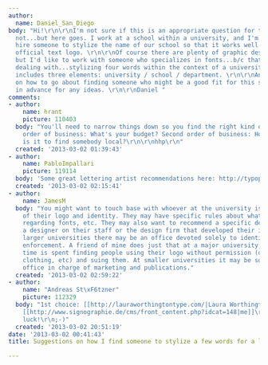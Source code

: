 ```yaml
---
author:
  name: Daniel_San_Diego
body: "Hi!\r\n\r\nI'm not sure if this is an appropriate question for this group or
  not...but here goes. I work at a school within a university, and I'm looking to
  hire someone to stylize the name of our school so that it works well with the university's
  official text logo. \r\n\r\nOf course there are plenty of graphic designers around,
  but I'd like to work with someone who specializes in fonts...b/c that's what I'm
  dealing with...stylizing four words within the context of a university logo that
  includes three elements: university / school / department. \r\n\r\nAny suggestions
  on how to go about finding someone who might be a good fit for this small job?\r\n\r\nthanks
  in advance for any ideas. \r\n\r\nDaniel "
comments:
- author:
    name: hrant
    picture: 110403
  body: "You'll need to narrow things down so you find the right kind of person. First
    order of business: What's your budget? Second order of business: How important
    is it to find somebody local?\r\n\r\nhhp\r\n"
  created: '2013-03-02 01:39:43'
- author:
    name: PabloImpallari
    picture: 119114
  body: 'Some great lettering artist recommendations here: http://typophile.com/node/98698'
  created: '2013-03-02 02:15:41'
- author:
    name: JamesM
  body: "You might want to touch base with whoever at the university is in charge
    of their logo and identity. They may have specific rules about what's permitted
    regarding fonts, etc. They may also want to recommend a specific designer (perhaps
    a designer on their staff or the design firm that developed their identity).\r\n\r\nAt
    larger universities there may be an office devoted solely to identity rules and
    enforcement. A friend of mine does just that at a major university; most of his
    time is spent finding people using their logo without permission (on souvenirs,
    clothing, etc) and suing them. At smaller universities it may be someone in the
    office in charge of marketing and publications."
  created: '2013-03-02 02:59:22'
- author:
    name: "Andreas St\xF6tzner"
    picture: 112329
  body: "1st choice: [[http://lauraworthingtontype.com/|Laura Worthington]]\r\n\r\n2nd:
    [[http://www.signographie.de/cms/front_content.php?idcat=148|me]]\r\n\r\ngood
    luck!\r\n;-)"
  created: '2013-03-02 20:51:19'
date: '2013-03-02 00:41:43'
title: Suggestions on how I find someone to stylize a few words for a logo?

---
```

